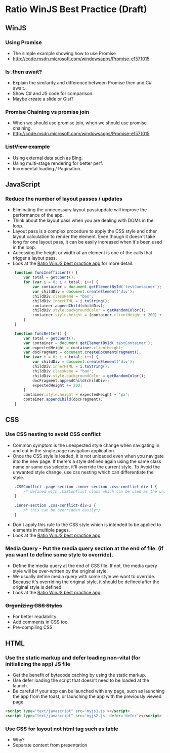 Ratio WinJS Best Practice (Draft)
=================================

WinJS
-----

### Using Promise
* The simple example showing how to use Promise
* http://code.msdn.microsoft.com/windowsapps/Promise-e1571015

### ~~Is .then await?~~
* Explain the similarity and difference between Promise then and C# await.
* Show C# and JS code for comparison.
* Maybe create a slide or Gist?

### Promise Chaining vs promise join
* When we should use promise join, when we should use promise chaining.
* http://code.msdn.microsoft.com/windowsapps/Promise-e1571015

### ~~ListView example~~
* Using external data such as Bing.
* Using multi-stage rendering for better perf.
* Incremental loading / Pagination.


JavaScript
----------

### Reduce the number of layout passes / updates
* Eliminating the unnecessary layout pass/update will improve the performance of the app.
* Think about the layout pass when you are dealing with DOMs in the loop.
* Layout pass is a complex procedure to apply the CSS style and other layout calculation to render the element. Even though it doesn't take long for one layout pass, it can be easily increased when it's been used in the loop.
* Accessing the height or width of an element is one of the calls that trigger a layout pass.
* Look at the [Ratio WinJS best practice app](../windows/WinJSBestPractice) for more detail.
```JavaScript
    function funcInefficient() {
        var total = getCount();
        for (var i = 0; i < total; i++) {
            var container = document.getElementById('testContainer');
            var childDiv = document.createElement('div');
            childDiv.className = "box";
            childDiv.innerHTML = i.toString();
            container.appendChild(childDiv);
            childDiv.style.backgroundColor = getRandomColor();
            container.style.height = (container.clientHeight + 200) + 'px';
        }
    }

    function funcBetter() {
        var total = getCount();
        var container = document.getElementById('testContainer');
        var expectedHeight = container.clientHeight;
        var docFragment = document.createDocumentFragment();
        for (var i = 0; i < total; i++) {
            var childDiv = document.createElement('div');
            childDiv.innerHTML = i.toString();
            childDiv.className = "box";
            childDiv.style.backgroundColor = getRandomColor();
            docFragment.appendChild(childDiv);
            expectedHeight += 200;
        }
        container.style.height = expectedHeight + 'px';
        container.appendChild(docFragment);
    }
```

CSS
---

### Use CSS nesting to avoid CSS conflict
* Common symptom is the unexpected style change when navigating in and out in the single page navigation application.
* Once the CSS style is loaded, it is not unloaded even when you navigate into the new page. If there's a style defined again using the same class name or same css selector, it'll override the current style. To Avoid the unwanted style change, use css nesting which can differentiate the style.
```CSS
	.CSSConflict .page-section .inner-section .css-conflict-div-1 {
		/* defined with .CSSConflict class which can be used as the unique identifier */
	}
	
	.inner-section .css-conflict-div-2 {
		/* this can be overridden easily*/
	}

```
* Don't apply this rule to the CSS style which is intended to be applied to elements in multiple pages.
* Look at the [Ratio WinJS best practice app](../windows/WinJSBestPractice)

### Media Query - Put the media query section at the end of file. (if you want to define some style to override).
* Define the media query at the end of CSS file. If not, the media query style will be over-written by the original style.
* We usually define media query with some style we want to override. Because it's overriding the original style, it should be defined after the original style is defined.
* Look at the [Ratio WinJS best practice app](../windows/WinJSBestPractice)


### ~~Organizing CSS Styles~~
* For better readability.
* Add comments in CSS too.
* Pre-compiling CSS

HTML
----
### Use the static markup and defer loading non-vital (for initializing the app) JS file
* Get the benefit of bytecode caching by using the static markup.
* Use defer loading the script that doesn’t need to be loaded at the launch. 
* Be careful if your app can be launched with any page, such as launching the app from the toast, or launching the app with the previously viewed page.

```HTML
<script type="text/javascript" src='myjs1.js'></script>
<script type="text/javascript" src='myjs2.js' defer='defer'></script>

```

### ~~Use CSS for layout not html tag such as table~~
* Why?
* Separate content from presentation

